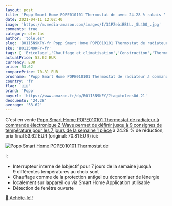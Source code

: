 ```yaml
---
layout: post
title: 'Popp Smart Home POPE010101 Thermostat de avec 24.28 % rabais '
date: 2021-04-11 12:02:40
image: 'https://m.media-amazon.com/images/I/31PZebiBBtL._SL400_.jpg'
comments: true
category: ofertas
author: 'tole.es'
slug: 'B01I5N9KFY-fr Popp Smart Home POPE010101 Thermostat de radiateur à...'
sku: 'B01I5N9KFY-fr'
tags: [ 'Bricolage','Chauffage et climatisation','Construction','Thermostats','Thermostats et accessoires','popp', ]
actualPrice: 53.62 EUR
currency: EUR
price: 53.62
comparePrice: 70.81 EUR
prodname: 'Popp Smart Home POPE010101 Thermostat de radiateur à commande électronique Z-Wave  permet de définir jusqu à 9 consignes de température pour les 7 jours de la semaine  1 pièce'
country: 'fr'
flag: '🇫🇷'
brand: 'Popp'
buyurl: 'https://www.amazon.fr/dp/B01I5N9KFY/?tag=tolees0d-21'
descuento: '24.28'
average: '53.62'
---
```


C'est en vente [Popp Smart Home POPE010101 Thermostat de radiateur à commande électronique Z-Wave  permet de définir jusqu à 9 consignes de température pour les 7 jours de la semaine  1 pièce](https://www.amazon.fr/dp/B01I5N9KFY/?tag=tolees0d-21)  à  24.28 % de réduction, prix final  53.62 EUR (original: 70.81 EUR) ici:

[![Popp Smart Home POPE010101 Thermostat de](https://m.media-amazon.com/images/I/31PZebiBBtL._SL400_.jpg)](https://www.amazon.fr/dp/B01I5N9KFY/?tag=tolees0d-21)

ℹ️:

- Interrupteur interne de lobjectif pour 7 jours de la semaine jusquà 9 différentes températures au choix sont
- Chauffage comme de la protection antigel ou économiser de lénergie
- localement sur lappareil ou via Smart Home Application utilisable
- Détection de fenêtre ouverte

[🛒 Achète-le!!](https://www.amazon.fr/dp/B01I5N9KFY/?tag=tolees0d-21)
